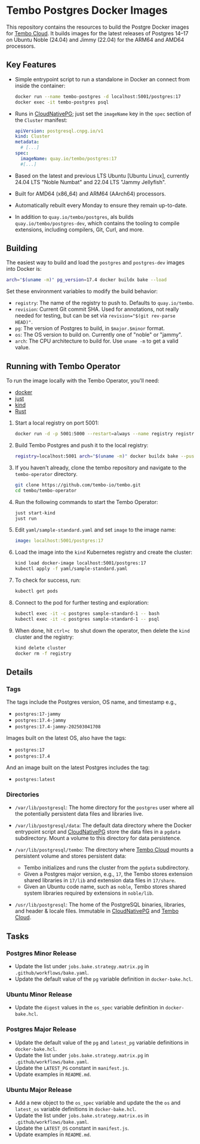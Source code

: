 # Tembo Postgres Docker Images

This repository contains the resources to build the Postgre Docker images for
[Tembo Cloud]. It builds images for the latest releases of Postgres 14–17 on
Ubuntu Noble (24.04) and Jimmy (22.04) for the ARM64 and AMD64 processors.

## Key Features

*   Simple entrypoint script to run a standalone in Docker an connect from
    inside the container:

    ```sh
    docker run --name tembo-postgres -d localhost:5001/postgres:17
    docker exec -it tembo-postgres psql
    ```

*   Runs in [CloudNativePG]; just set the `imageName` key in the `spec`
    section of the `Cluster` manifest:

    ```yaml
    apiVersion: postgresql.cnpg.io/v1
    kind: Cluster
    metadata:
      # [...]
    spec:
      imageName: quay.io/tembo/postgres:17
      #[...]
    ```

*   Based on the latest and previous LTS Ubuntu [Ubuntu Linux], currently
    24.04 LTS "Noble Numbat" and 22.04 LTS "Jammy Jellyfish".

*   Built for AMD64 (x86_64) and ARM64 (AArch64) processors.

*   Automatically rebuilt every Monday to ensure they remain up-to-date.

*   In addition to `quay.io/tembo/postgres`, als builds
    `quay.io/tembo/postgres-dev`, which contains the tooling to compile
    extensions, including compilers, Git, Curl, and more.

## Building

The easiest way to build and load the `postgres` and `postgres-dev` images
into Docker is:

```sh
arch="$(uname -m)" pg_version=17.4 docker buildx bake --load
```

Set these environment variables to modify the build behavior:

*   `registry`: The name of the registry to push to. Defaults to
    `quay.io/tembo`.
*   `revision`: Current Git commit SHA. Used for annotations, not really
    needed for testing, but can be set via `revision="$(git rev-parse HEAD)"`.
*   `pg`: The version of Postgres to build, in `$major.$minor` format.
*   `os`: The OS version to build on. Currently one of "noble" or "jammy".
*   `arch`: The CPU architecture to build for. Use `uname -m` to get a valid
    value.

## Running with Tembo Operator

To run the image locally with the Tembo Operator, you'll need:

*   [docker](https://www.docker.com)
*   [just](https://just.systems/man/en/packages.html)
*   [kind](https://kind.sigs.k8s.io/docs/user/quick-start/#installation)
*   [Rust](https://www.rust-lang.org/tools/install)

1.  Start a local registry on port 5001:

    ```sh
    docker run -d -p 5001:5000 --restart=always --name registry registry:2
    ```

2.  Build Tembo Postgres and push it to the local registry:

    ```sh
    registry=localhost:5001 arch="$(uname -m)" docker buildx bake --push
    ```

3.  If you haven't already, clone the tembo repository and navigate to the
    `tembo-operator` directory.

    ```sh
    git clone https://github.com/tembo-io/tembo.git
    cd tembo/tembo-operator
    ```

4.  Run the following commands to start the Tembo Operator:

    ```sh
    just start-kind
    just run
    ```

5.  Edit `yaml/sample-standard.yaml` and set `image` to the image name:

    ```yaml
    image: localhost:5001/postgres:17
    ```

6.  Load the image into the `kind` Kubernetes registry and create the cluster:

    ```sh
    kind load docker-image localhost:5001/postgres:17
    kubectl apply -f yaml/sample-standard.yaml
    ```

7.  To check for success, run:

    ```sh
    kubectl get pods
    ```

8.  Connect to the pod for further testing and exploration:

    ```sh
    kubectl exec -it -c postgres sample-standard-1 -- bash
    kubectl exec -it -c postgres sample-standard-1 -- psql
    ```

9.  When done, hit `ctrl+c ` to shut down the operator, then delete the `kind`
    cluster and the registry:

    ```sh
    kind delete cluster
    docker rm -f registry
    ```

## Details

### Tags

The tags include the Postgres version, OS name, and timestamp e.g.,

*   `postgres:17-jammy`
*   `postgres:17.4-jammy`
*   `postgres:17.4-jammy-202503041708`

Images built on the latest OS, also have the tags:

*   `postgres:17`
*   `postgres:17.4`

And an image built on the latest Postgres includes the tag:

*   `postgres:latest`

### Directories

*   `/var/lib/postgresql`: The home directory for the `postgres` user where
    all the potentially persistent data files and libraries live.

*   `/var/lib/postgresql/data`: The default data directory where the Docker
    entrypoint script and [CloudNativePG] store the data files in a `pgdata`
    subdirectory. Mount a volume to this directory for data persistence.

*   `/var/lib/postgresql/tembo`: The directory where [Tembo Cloud] mounts a
    persistent volume and stores persistent data:
    *   Tembo initializes and runs the cluster from the `pgdata` subdirectory.
    *   Given a Postgres major version, e.g., `17`, the Tembo stores extension
        shared libraries in `17/lib` and extension data files in `17/share`.
    *   Given an Ubuntu code name, such as `noble`, Tembo stores shared system
        libraries required by extensions in `noble/lib`.

*   `/usr/lib/postgresql`: The home of the PostgreSQL binaries, libraries, and
    header & locale files. Immutable in [CloudNativePG] and [Tembo Cloud].

## Tasks

### Postgres Minor Release

*   Update the list under `jobs.bake.strategy.matrix.pg` in
    `.github/workflows/bake.yaml`.
*   Update the default value of the `pg` variable definition in
    `docker-bake.hcl`.

### Ubuntu Minor Release

*   Update the `digest` values in the `os_spec` variable definition in
    `docker-bake.hcl`.

### Postgres Major Release

*   Update the default value of the `pg` and `latest_pg` variable definitions
    in `docker-bake.hcl`.
*   Update the list under `jobs.bake.strategy.matrix.pg` in
    `.github/workflows/bake.yaml`.
*   Update the `LATEST_PG` constant in `manifest.js`.
*   Update examples in `README.md`.

### Ubuntu Major Release

*   Add a new object to the `os_spec` variable and update the the `os` and
    `latest_os` variable definitions in `docker-bake.hcl`.
*   Update the list under `jobs.bake.strategy.matrix.os` in
    `.github/workflows/bake.yaml`.
*   Update the `LATEST_OS` constant in `manifest.js`.
*   Update examples in `README.md`.

  [Tembo Cloud]: https://tembo.io/docs/product/cloud/overview "Tembo Cloud Overview"
  [CloudNativePG]: https://cloudnative-pg.io "CloudNativePG - PostgreSQL Operator for Kubernetes"
